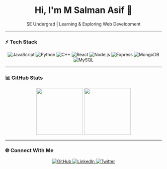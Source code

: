 <h1 align="center">Hi, I'm M Salman Asif 👋</h1>
<p align="center">SE Undergrad | Learning & Exploring Web Development</p>

---

### ⚡ Tech Stack
<p align="center">
  <img alt="JavaScript" src="https://img.shields.io/badge/-JavaScript-F7DF1E?style=for-the-badge&logo=javascript&logoColor=000" />
  <img alt="Python" src="https://img.shields.io/badge/-Python-3776AB?style=for-the-badge&logo=python&logoColor=fff" />
  <img alt="C++" src="https://img.shields.io/badge/-C++-00599C?style=for-the-badge&logo=cplusplus&logoColor=fff" />
  <img alt="React" src="https://img.shields.io/badge/-React-61DAFB?style=for-the-badge&logo=react&logoColor=000" />
  <img alt="Node.js" src="https://img.shields.io/badge/-Node.js-339933?style=for-the-badge&logo=node.js&logoColor=fff" />
  <img alt="Express" src="https://img.shields.io/badge/-Express-000?style=for-the-badge&logo=express&logoColor=fff" />
  <img alt="MongoDB" src="https://img.shields.io/badge/-MongoDB-47A248?style=for-the-badge&logo=mongodb&logoColor=fff" />
  <img alt="MySQL" src="https://img.shields.io/badge/-MySQL-4479A1?style=for-the-badge&logo=mysql&logoColor=fff" />
</p>

---

### 📊 GitHub Stats
<p align="center">
  <img src="https://github-readme-stats.vercel.app/api?username=MSalmanAsif&show_icons=true&count_private=true&theme=radical&hide_border=true" height="150" />
  <img src="https://github-readme-stats.vercel.app/api/top-langs/?username=MSalmanAsif&layout=compact&theme=radical&hide_border=true" height="150" />
</p>

---

### 🌐 Connect With Me
<p align="center">
  <a href="https://github.com/MSalmanAsif" target="_blank">
    <img src="https://img.shields.io/badge/GitHub-000?style=for-the-badge&logo=github&logoColor=fff" alt="GitHub"/>
  </a>
  <a href="https://www.linkedin.com/in/your-link" target="_blank">
    <img src="https://img.shields.io/badge/LinkedIn-0A66C2?style=for-the-badge&logo=linkedin&logoColor=fff" alt="LinkedIn"/>
  </a>
  <a href="https://twitter.com/your-handle" target="_blank">
    <img src="https://img.shields.io/badge/Twitter-1DA1F2?style=for-the-badge&logo=twitter&logoColor=fff" alt="Twitter"/>
  </a>
</p>
